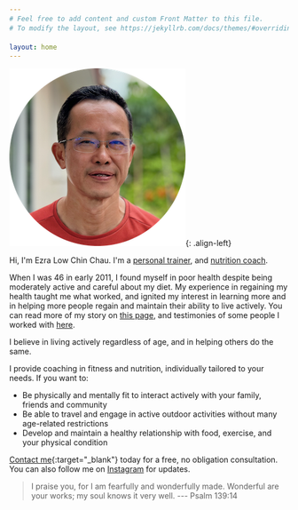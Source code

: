 ```yaml
---
# Feel free to add content and custom Front Matter to this file.
# To modify the layout, see https://jekyllrb.com/docs/themes/#overriding-theme-defaults

layout: home
---
```

![Ezra (Chin Chau) Low](/assets/images/headshot.png){: .align-left}

Hi, I'm Ezra Low Chin Chau. I'm a [personal trainer](/certifications), and [nutrition coach](/certifications).

When I was 46 in early 2011, I found myself in poor health despite being moderately active and careful about my diet.
My experience in regaining my health taught me what worked, and ignited my interest in learning more and in helping more people regain and maintain their ability to live actively. You can read more of my story on [this page](/mystory), and testimonies of some people I worked with [here](/testimonies).

I believe in living actively regardless of age, and in helping others do the same.

I provide coaching in fitness and nutrition, individually tailored to your needs.
If you want to:
* Be physically and mentally fit to interact actively with your family, friends and community
* Be able to travel and engage in active outdoor activities without many age-related restrictions
* Develop and maintain a healthy relationship with food, exercise, and your physical condition

[Contact me](https://forms.gle/WsBVSzgSTPhMQDW1A){:target="_blank"} today for a free, no obligation consultation.
You can also follow me on 
<a href="https://instagram.com/ezrafit4life" rel="nofollow noopener noreferrer" target="_blank"><i class="fab fa-fw fa-instagram" aria-hidden="true"></i> Instagram</a>
for updates.

> I praise you, for I am fearfully and wonderfully made. Wonderful are your works; my soul knows it very well.
--- Psalm 139:14